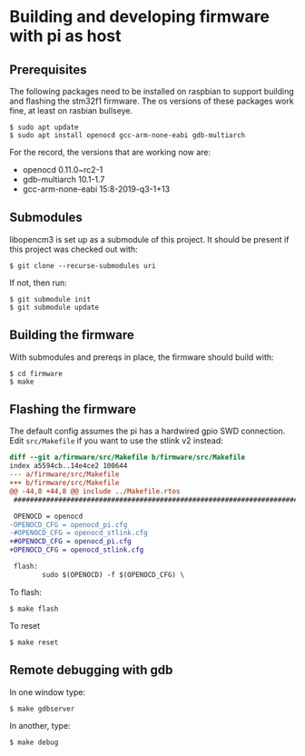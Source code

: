 # Building and developing firmware with pi as host

## Prerequisites

The following packages need to be installed on raspbian to support
building and flashing the stm32f1 firmware.  The os versions of these
packages work fine, at least on rasbian bullseye.
```
$ sudo apt update
$ sudo apt install openocd gcc-arm-none-eabi gdb-multiarch
```

For the record, the versions that are working now are:
- openocd 0.11.0~rc2-1
- gdb-multiarch 10.1-1.7
- gcc-arm-none-eabi 15:8-2019-q3-1+13

## Submodules

libopencm3 is set up as a submodule of this project.  It should be present
if this project was checked out with:
```
$ git clone --recurse-submodules uri
```
If not, then run:
```
$ git submodule init
$ git submodule update
```

## Building the firmware

With submodules and prereqs in place, the firmware should build with:
```
$ cd firmware
$ make
```

## Flashing the firmware

The default config assumes the pi has a hardwired gpio SWD connection.
Edit `src/Makefile` if you want to use the stlink v2 instead:
```diff
diff --git a/firmware/src/Makefile b/firmware/src/Makefile
index a5594cb..14e4ce2 100644
--- a/firmware/src/Makefile
+++ b/firmware/src/Makefile
@@ -44,8 +44,8 @@ include ../Makefile.rtos
 ######################################################################

 OPENOCD = openocd
-OPENOCD_CFG = openocd_pi.cfg
-#OPENOCD_CFG = openocd_stlink.cfg
+#OPENOCD_CFG = openocd_pi.cfg
+OPENOCD_CFG = openocd_stlink.cfg

 flash:
        sudo $(OPENOCD) -f $(OPENOCD_CFG) \

```

To flash:
```
$ make flash
```

To reset
```
$ make reset
```

## Remote debugging with gdb

In one window type:
```
$ make gdbserver
```

In another, type:
```
$ make debug
```
